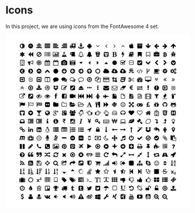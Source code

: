 # Icons

In this project, we are using icons from the FontAwesome 4 set.

![Font Awesome 4](images/font-awesome-icons.jpg)